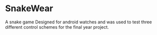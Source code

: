 # SnakeWear
A snake game Designed for android watches and was used to test three different control schemes for the final year project. 
